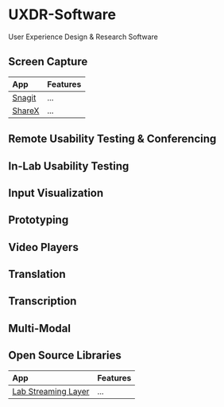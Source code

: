 # UXDR-Software
User Experience Design &amp; Research Software

## Screen Capture
| App    | Features     |
| :----- | :----------- |
| [Snagit](https://www.techsmith.com/screen-capture.html) | ... | 
| [ShareX](https://getsharex.com/) | ... | 

## Remote Usability Testing & Conferencing

## In-Lab Usability Testing

## Input Visualization

## Prototyping

## Video Players

## Translation

## Transcription

## Multi-Modal

## Open Source Libraries
| App    | Features     |
| :----- | :----------- |
| [Lab Streaming Layer](https://labstreaminglayer.readthedocs.io/) | ... | 
